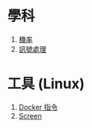 # 學科
1. [機率](courses\Probability)
2. [訊號處理](courses\Digital_Signal_Processing)

# 工具 (Linux)
1. [Docker 指令](tools\docker)
1. [Screen](tools\screen)
